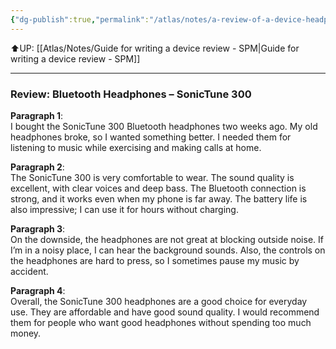 ```yaml
---
{"dg-publish":true,"permalink":"/atlas/notes/a-review-of-a-device-headphone/"}
---
```


⬆️UP: [[Atlas/Notes/Guide for writing a device review - SPM\|Guide for writing a device review - SPM]]

---

### Review: **Bluetooth Headphones – SonicTune 300**

**Paragraph 1**:  
I bought the SonicTune 300 Bluetooth headphones two weeks ago. My old headphones broke, so I wanted something better. I needed them for listening to music while exercising and making calls at home.

**Paragraph 2**:  
The SonicTune 300 is very comfortable to wear. The sound quality is excellent, with clear voices and deep bass. The Bluetooth connection is strong, and it works even when my phone is far away. The battery life is also impressive; I can use it for hours without charging.

**Paragraph 3**:  
On the downside, the headphones are not great at blocking outside noise. If I’m in a noisy place, I can hear the background sounds. Also, the controls on the headphones are hard to press, so I sometimes pause my music by accident.

**Paragraph 4**:  
Overall, the SonicTune 300 headphones are a good choice for everyday use. They are affordable and have good sound quality. I would recommend them for people who want good headphones without spending too much money.